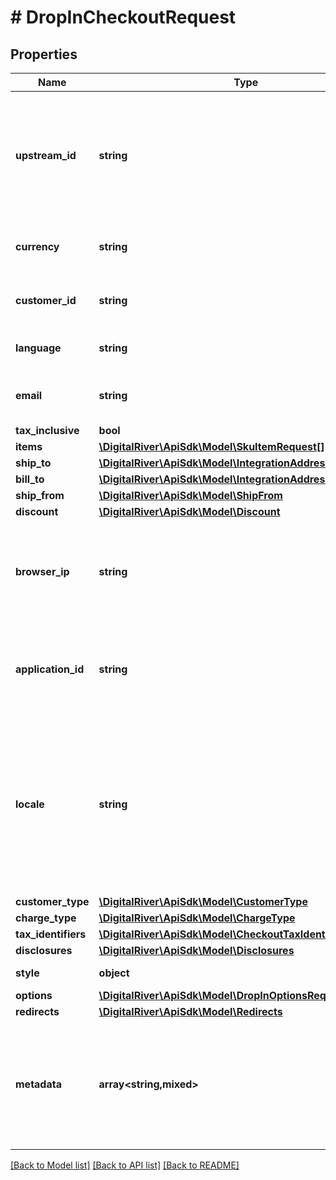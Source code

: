 # # DropInCheckoutRequest

## Properties

Name | Type | Description | Notes
------------ | ------------- | ------------- | -------------
**upstream_id** | **string** | The upstream checkout identifier if it is different from the Digital River checkout identifier. | [optional]
**currency** | **string** | A three-letter ISO currency code. | [optional]
**customer_id** | **string** | The identifier of a registered customer. | [optional]
**language** | **string** | Language to be used by library. | [optional]
**email** | **string** | The customer&#39;s email address. | [optional]
**tax_inclusive** | **bool** |  | [optional]
**items** | [**\DigitalRiver\ApiSdk\Model\SkuItemRequest[]**](SkuItemRequest.md) |  | [optional]
**ship_to** | [**\DigitalRiver\ApiSdk\Model\IntegrationAddress**](IntegrationAddress.md) |  | [optional]
**bill_to** | [**\DigitalRiver\ApiSdk\Model\IntegrationAddress**](IntegrationAddress.md) |  | [optional]
**ship_from** | [**\DigitalRiver\ApiSdk\Model\ShipFrom**](ShipFrom.md) |  | [optional]
**discount** | [**\DigitalRiver\ApiSdk\Model\Discount**](Discount.md) |  | [optional]
**browser_ip** | **string** | The IP address of the browser used by the customer when checking out. | [optional]
**application_id** | **string** | An arbitrary identifier that can be used to track the application type. | [optional] [readonly]
**locale** | **string** | A designator that combines the two-letter ISO 639-1 language code with the ISO 3166-1 alpha-2 country code. | [optional]
**customer_type** | [**\DigitalRiver\ApiSdk\Model\CustomerType**](CustomerType.md) |  | [optional]
**charge_type** | [**\DigitalRiver\ApiSdk\Model\ChargeType**](ChargeType.md) |  | [optional]
**tax_identifiers** | [**\DigitalRiver\ApiSdk\Model\CheckoutTaxIdentifierRequest[]**](CheckoutTaxIdentifierRequest.md) |  | [optional]
**disclosures** | [**\DigitalRiver\ApiSdk\Model\Disclosures**](Disclosures.md) |  | [optional]
**style** | **object** | Style for drop-in | [optional]
**options** | [**\DigitalRiver\ApiSdk\Model\DropInOptionsRequest**](DropInOptionsRequest.md) |  | [optional]
**redirects** | [**\DigitalRiver\ApiSdk\Model\Redirects**](Redirects.md) |  | [optional]
**metadata** | **array<string,mixed>** | Key-value pairs used to store additional data. Value can be string, boolean or integer types. | [optional]

[[Back to Model list]](../../README.md#models) [[Back to API list]](../../README.md#endpoints) [[Back to README]](../../README.md)

